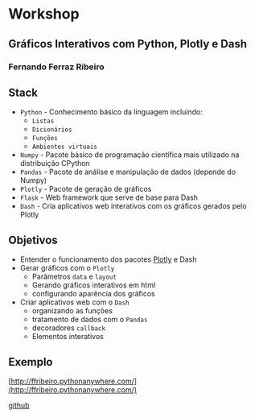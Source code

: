 # Workshop
## Gráficos Interativos com Python, Plotly e Dash

<!-- <img src=" ./figs/logo_visual_header.png" > -->

### Fernando Ferraz Ribeiro

## Stack

* `Python` - Conhecimento básico da linguagem incluindo:
    * `Listas`
    * `Dicionários`
    * `Funções`
    * `Ambientes virtuais`
* `Numpy` - Pacote básico de programação científica mais utilizado na distribuição CPython
* `Pandas` - Pacote de análise e manipulação de dados (depende do Numpy)
* `Plotly` - Pacote de geração de gráficos 
* `Flask` - Web framework que serve de base para Dash
* `Dash` - Cria aplicativos web interativos com os gráficos gerados pelo Plotly

## Objetivos

* Entender o funcionamento dos pacotes [Plotly](https://plotly.com/) e Dash
* Gerar gráficos com o `Plotly`
  * Parâmetros `data` e `layout`
  * Gerando gráficos interativos em html
  * configurando aparência dos gráficos
* Criar aplicativos web com o `Dash`
  * organizando as funções
  * tratamento de dados com o `Pandas`
  * decoradores `callback`
  * Elementos interativos

## Exemplo

[http://ffribeiro.pythonanywhere.com/](http://ffribeiro.pythonanywhere.com/)

[github]()


